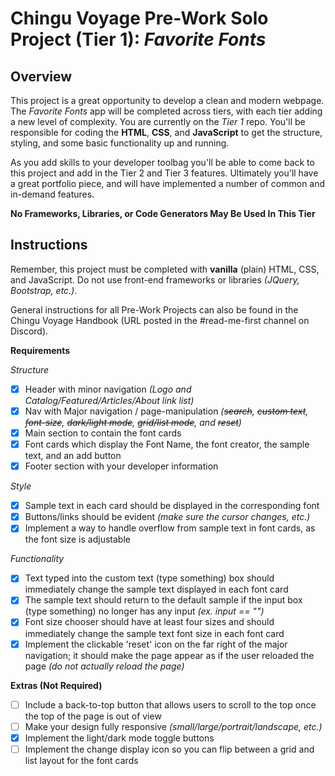 # Chingu Voyage Pre-Work Solo Project (Tier 1): *Favorite Fonts* #

## Overview ##

This project is a great opportunity to develop a clean and modern webpage. The *Favorite Fonts* app will be completed across tiers, with each tier adding a new level of complexity. You are currently on the *Tier 1* repo. You'll be responsible for coding the **HTML**, **CSS**, and **JavaScript** to get the structure, styling, and some basic functionality up and running.

As you add skills to your developer toolbag you'll be able to come back to this project and add in the Tier 2 and Tier 3 features. Ultimately you'll have a great portfolio piece, and will have implemented a number of common and in-demand features.

**No Frameworks, Libraries, or Code Generators May Be Used In This Tier**

## Instructions ##

Remember, this project must be completed with **vanilla** (plain) HTML, CSS, and JavaScript. Do not use front-end frameworks or libraries *(JQuery, Bootstrap, etc.)*.

General instructions for all Pre-Work Projects can also be found in the Chingu Voyage Handbook (URL posted in the #read-me-first channel on Discord).

**Requirements**

*Structure*
- [x] Header with minor navigation *(Logo and Catalog/Featured/Articles/About link list)*
- [x] Nav with Major navigation / page-manipulation *(~~search~~, ~~custom text~~, ~~font-size~~, ~~dark/light mode~~, ~~grid/list mode~~, and ~~reset~~)*
- [x] Main section to contain the font cards
- [x] Font cards which display the Font Name, the font creator, the sample text, and an add button
- [x] Footer section with your developer information

*Style*
- [x] Sample text in each card should be displayed in the corresponding font
- [x] Buttons/links should be evident *(make sure the cursor changes, etc.)*
- [x] Implement a way to handle overflow from sample text in font cards, as the font size is adjustable

*Functionality*
- [x] Text typed into the custom text (type something) box should immediately change the sample text displayed in each font card
- [x] The sample text should return to the default sample if the input box (type something) no longer has any input *(ex. input == "")*
- [x] Font size chooser should have at least four sizes and should immediately change the sample text font size in each font card
- [x] Implement the clickable 'reset' icon on the far right of the major navigation; it should make the page appear as if the user reloaded the page *(do not actually reload the page)*

**Extras (Not Required)**

- [ ] Include a back-to-top button that allows users to scroll to the top once the top of the page is out of view
- [ ] Make your design fully responsive *(small/large/portrait/landscape, etc.)*
- [x] Implement the light/dark mode toggle buttons
- [ ] Implement the change display icon so you can flip between a grid and list layout for the font cards